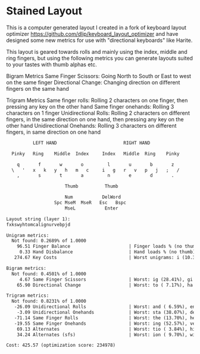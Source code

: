 # Stained Layout

This is a computer generated layout I created in a fork of keyboard layout optimizer https://github.com/dlip/keyboard_layout_optimizer and have designed some new metrics for use with "directional keyboards" like Harite.

This layout is geared towards rolls and mainly using the index, middle and ring fingers, but using the following metrics you can generate layouts suited to your tastes with thumb alphas etc.

Bigram Metrics
Same Finger Scissors: Going North to South or East to west on the same finger
Directional Change: Changing direction on different fingers on the same hand

Trigram Metrics
Same finger rolls: Rolling 2 characters on one finger, then pressing any key on the other hand
Same finger onehands: Rolling 3 characters on 1 finger
Unidirectional Rolls: Rolling 2 characters on different fingers, in the same direction on one hand, then pressing any key on the other hand
Unidirectional Onehands: Rolling 3 characters on different fingers, in same direction on one hand

```txt
          LEFT HAND                         RIGHT HAND

  Pinky   Ring    Middle  Index     Index   Middle  Ring    Pinky

    q       f       w       o         l       u       b       z
  \   '   x   k   y   h   m   c     i   g   r   v   p   j   ;   /
    ,       s       t       a         n       e       d       .

                      Thumb          Thumb

                      Num           DelWord
                  Spc MseM  MseR   Esc   Bspc
                      MseL           Enter

Layout string (layer 1):
fxkswyhtomcalignurvebpjd

Unigram metrics:
  Not found: 0.2689% of 1.0000
    96.51 Finger Balance                      | Finger loads % (no thumb): 1.6 9.5 17.3 21.0 - 20.0 21.7 7.4 1.4
     0.33 Hand Disbalance                     | Hand loads % (no thumb): 49.45 - 50.55
   274.67 Key Costs                           | Worst unigrams: i (10.33%), r ( 8.78%), s ( 6.99%)

Bigram metrics:
  Not found: 0.4501% of 1.0000
     4.67 Same Finger Scissors                | Worst: ig (28.41%), gi (15.29%), ue (13.71%);  Worst non-fixed: ig (28.41%), gi (15.29%), ue (13.71%)
    65.90 Directional Change                  | Worst: to ( 7.17%), ha ( 5.86%), le ( 5.17%);  Worst non-fixed: to ( 7.17%), ha ( 5.86%), le ( 5.17%)

Trigram metrics:
  Not found: 0.8231% of 1.0000
   -26.09 Unidirectional Rolls                | Worst: and ( 6.59%), ent ( 4.58%), for ( 4.42%);  Worst non-fixed: and ( 6.59%), ent ( 4.58%), for ( 4.42%)
    -3.09 Unidirectional Onehands             | Worst: sta (38.07%), den (15.36%), pri (13.72%);  Worst non-fixed: sta (38.07%), den (15.36%), pri (13.72%)
   -71.14 Same Finger Rolls                   | Worst: the (13.70%), her ( 2.38%), ter ( 2.14%);  Worst non-fixed: the (13.70%), her ( 2.38%), ter ( 2.14%)
   -19.55 Same Finger Onehands                | Worst: ing (52.57%), ver (13.64%), com (10.03%);  Worst non-fixed: ing (52.57%), ver (13.64%), com (10.03%)
    69.13 Alternates                          | Worst: tio ( 3.84%), his ( 2.38%), out ( 1.79%);  Worst non-fixed: tio ( 3.84%), his ( 2.38%), out ( 1.79%)
    34.24 Alternates (sfs)                    | Worst: ion ( 9.70%), wit ( 4.83%), ear ( 3.45%);  Worst non-fixed: ion ( 9.70%), wit ( 4.83%), ear ( 3.45%)

Cost: 425.57 (optimization score: 234978)
```

